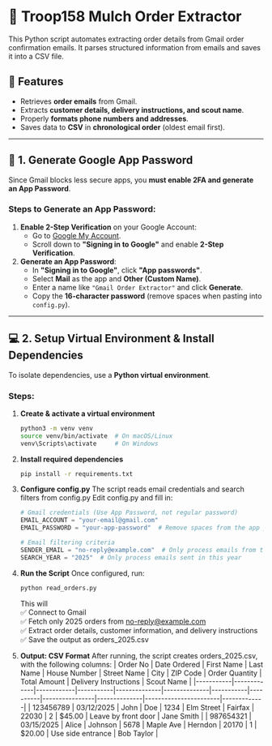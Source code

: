 # 📩 Troop158 Mulch Order Extractor

This Python script automates extracting order details from Gmail order confirmation emails. It parses structured information from emails and saves it into a CSV file.

## 🚀 Features
- Retrieves **order emails** from Gmail.
- Extracts **customer details, delivery instructions, and scout name**.
- Properly **formats phone numbers and addresses**.
- Saves data to **CSV** in **chronological order** (oldest email first).

---

## 🔑 **1. Generate Google App Password**
Since Gmail blocks less secure apps, you **must enable 2FA and generate an App Password**.

### **Steps to Generate an App Password:**
1. **Enable 2-Step Verification** on your Google Account:
   - Go to [Google My Account](https://myaccount.google.com/security).
   - Scroll down to **"Signing in to Google"** and enable **2-Step Verification**.
2. **Generate an App Password**:
   - In **"Signing in to Google"**, click **"App passwords"**.
   - Select **Mail** as the app and **Other (Custom Name)**.
   - Enter a name like `"Gmail Order Extractor"` and click **Generate**.
   - Copy the **16-character password** (remove spaces when pasting into `config.py`).

---

## 💻 **2. Setup Virtual Environment & Install Dependencies**
To isolate dependencies, use a **Python virtual environment**.

### **Steps:**
1. **Create & activate a virtual environment**
   ```bash
   python3 -m venv venv
   source venv/bin/activate  # On macOS/Linux
   venv\Scripts\activate     # On Windows
2. **Install required dependencies**
   ```bash
   pip install -r requirements.txt
3. **Configure config.py**
   The script reads email credentials and search filters from config.py
   Edit config.py and fill in:
   ```python
   # Gmail credentials (Use App Password, not regular password)
   EMAIL_ACCOUNT = "your-email@gmail.com"
   EMAIL_PASSWORD = "your-app-password"  # Remove spaces from the app password

   # Email filtering criteria
   SENDER_EMAIL = "no-reply@example.com"  # Only process emails from this sender
   SEARCH_YEAR = "2025"  # Only process emails sent in this year

4. **Run the Script**
   Once configured, run:
   ```bash
   python read_orders.py
   ```
   This will  
   ✅ Connect to Gmail  
   ✅ Fetch only 2025 orders from no-reply@example.com  
   ✅ Extract order details, customer information, and delivery instructions  
   ✅ Save the output as orders_2025.csv

 5. **Output: CSV Format**
    After running, the script creates orders_2025.csv, with the following columns:
    | Order No  | Date Ordered | First Name | Last Name | House Number | Street Name  | City      | ZIP Code | Order Quantity | Total Amount | Delivery Instructions | Scout Name  |
    |-----------|-------------|------------|-----------|--------------|--------------|-----------|----------|----------------|--------------|-----------------------|-------------|
    | 123456789 | 03/12/2025  | John       | Doe       | 1234         | Elm Street  | Fairfax   | 22030    | 2              | $45.00       | Leave by front door   | Jane Smith  |
    | 987654321 | 03/15/2025  | Alice      | Johnson   | 5678         | Maple Ave   | Herndon   | 20170    | 1              | $20.00       | Use side entrance     | Bob Taylor  |

   
